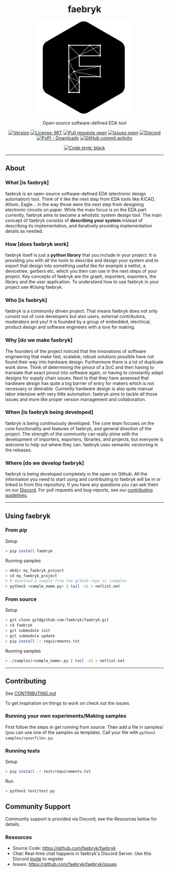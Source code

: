 <div align="center">

# faebryk

<a href="https://github.com/faebryk/faebryk">
<img height=300 width=300 src="./faebryk_logo.png"/>
</a>
<br/>

Open-source software-defined EDA tool

[![Version](https://img.shields.io/github/v/tag/faebryk/faebryk)](https://github.com/faebryk/faebryk/releases) [![License: MIT](https://img.shields.io/badge/License-MIT-yellow.svg)](https://github.com/faebryk/faebryk/blob/main/LICENSE) [![Pull requests open](https://img.shields.io/github/issues-pr/faebryk/faebryk)](https://github.com/faebryk/faebryk/pulls) [![Issues open](https://img.shields.io/github/issues/faebryk/faebryk)](https://github.com/faebryk/faebryk/issues)
[![Discord](https://img.shields.io/discord/907675333350809600?label=Discord)](https://discord.com/channels/907675333350809600) [![PyPI - Downloads](https://img.shields.io/pypi/dm/faebryk?label=PyPi%20Downloads)](https://pypi.org/project/faebryk/) [![GitHub commit activity](https://img.shields.io/github/commit-activity/m/faebryk/faebryk)](https://github.com/faebryk/faebryk/commits/main)

[![Code style: black](https://img.shields.io/badge/code%20style-black-000000.svg)](https://github.com/psf/black)

</div>

---

## About

### What \[is faebryk\]

faebryk is an open-source software-defined EDA (electronic design automation) tool.
Think of it like the next step from EDA tools like KiCAD, Altium, Eagle...
in the way those were the next step from designing electronic circuits on paper.
While the main focus is on the EDA part currently, faebryk aims to become a wholistic system design tool.
The main concept of faebryk consists of **describing your system** instead of describing its implementation, and iteratively providing implementation details as needed.

### How \[does faebryk work\]

faebryk itself is just a **python library** that you include in your project. It is providing you with all the tools to describe and design your system and to export that design into something useful like for example a netlist, a devicetree, gerbers etc, which you then can use in the next steps of your project. Key concepts of faebryk are the graph, importers, exporters, the library and the user application.
To understand how to use faebryk in your project see #Using faebryk.

### Who \[is faebryk\]

faebryk is a community driven project. That means faebryk does not only consist out of core developers but also users, external contributors, moderators and you! It is founded by a group of embedded, electrical, product design and software engineers with a love for making.

### Why \[do we make faebryk\]

The founders of the project noticed that the innovations of software engineering that make fast, scalable, robust solutions possible have not found their way into hardware design. Furthermore there is a lot of duplicate work done. Think of determining the pinout of a SoC and then having to translate that exact pinout into software again, or having to constantly adapt designs for supply chain issues.
Next to that they have assessed that hardware design has quite a big barrier of entry for makers which is not necessary or desirable.
Currently hardware design is also quite manual labor intensive with very little automation.
faebryk aims to tackle all those issues and more like proper version management and collaboration.

### When \[is faebryk being developed\]

faebryk is being continuously developed.
The core team focuses on the core functionality and features of faebryk, and general direction of the project.
The strength of the community can really shine with the development of importers, exporters, libraries, and projects, but everyone is welcome to help out where they can.
faebryk uses semantic versioning in the releases.

### Where \[do we develop faebryk\]

faebryk is being developed completely in the open on Github.
All the information you need to start using and contributing to faebryk will be in or linked to from this repository.
If you have any questions you can ask them on our [Discord](https://discord.gg/95jYuPmnUW).
For pull requests and bug-reports, see our [contributing guidelines](docs/CONTRIBUTING.md).

---

## Using faebryk

### From pip

Setup

```bash
> pip install faebryk
```

Running samples

```bash
> mkdir my_faebryk_project
> cd my_faebryk_project
> # download a sample from the github repo in /samples
> python3 <sample_name.py> | tail -n1 > netlist.net
```

### From source

Setup

```bash
> git clone git@github.com:faebryk/faebryk.git
> cd faebryk
> git submodule init
> git submodule update
> pip install -r requirements.txt
```

Running samples

```bash
> ./samples/<sample_name>.py | tail -n1 > netlist.net
```

---

## Contributing

See [CONTRIBUTING.md](docs/CONTRIBUTING.md)

To get inspiration on things to work on check out the issues.

### Running your own experiments/Making samples

First follow the steps in get running from source.
Then add a file in samples/ (you can use one of the samples as template).
Call your file with `python3 samples/<yourfile>.py`.

### Running tests

Setup

```bash
> pip install -r test/requirements.txt
```

Run

```bash
> python3 test/test.py
```

## Community Support

Community support is provided via Discord; see the Resources below for details.

### Resources

- Source Code: <https://github.com/faebryk/faebryk>
- Chat: Real-time chat happens in faebryk's Discord Server. Use this Discord [Invite](https://discord.gg/95jYuPmnUW) to register
- Issues: <https://github.com/faebryk/faebryk/issues>

